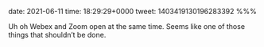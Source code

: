 date: 2021-06-11
time: 18:29:29+0000
tweet: 1403419130196283392
%%%

Uh oh Webex and Zoom open at the same time. Seems like one of those things that shouldn’t be done.
